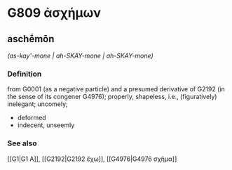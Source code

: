 # G809 ἀσχήμων

## aschḗmōn

_(as-kay'-mone | ah-SKAY-mone | ah-SKAY-mone)_

### Definition

from G0001 (as a negative particle) and a presumed derivative of G2192 (in the sense of its congener G4976); properly, shapeless, i.e., (figuratively) inelegant; uncomely; 

- deformed
- indecent, unseemly

### See also

[[G1|G1 Α]], [[G2192|G2192 ἔχω]], [[G4976|G4976 σχῆμα]]
